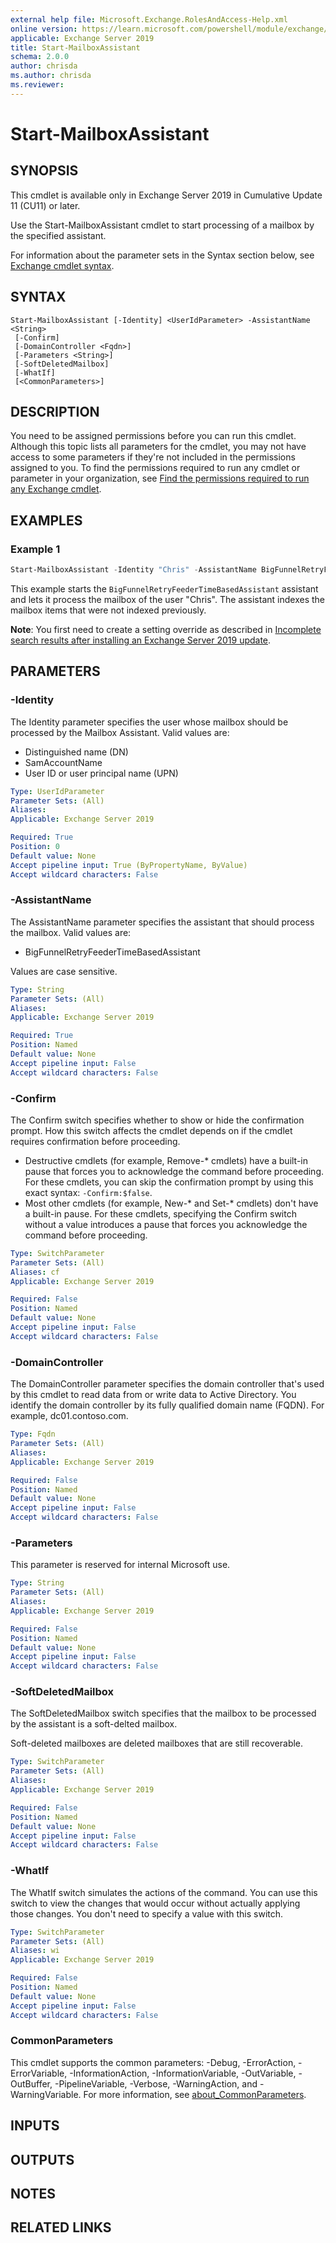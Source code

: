 ```yaml
---
external help file: Microsoft.Exchange.RolesAndAccess-Help.xml
online version: https://learn.microsoft.com/powershell/module/exchange/start-mailboxassistant
applicable: Exchange Server 2019
title: Start-MailboxAssistant
schema: 2.0.0
author: chrisda
ms.author: chrisda
ms.reviewer:
---
```

# Start-MailboxAssistant

## SYNOPSIS
This cmdlet is available only in Exchange Server 2019 in Cumulative Update 11 (CU11) or later.

Use the Start-MailboxAssistant cmdlet to start processing of a mailbox by the specified assistant.

For information about the parameter sets in the Syntax section below, see [Exchange cmdlet syntax](https://learn.microsoft.com/powershell/exchange/exchange-cmdlet-syntax).

## SYNTAX

```
Start-MailboxAssistant [-Identity] <UserIdParameter> -AssistantName <String>
 [-Confirm]
 [-DomainController <Fqdn>]
 [-Parameters <String>]
 [-SoftDeletedMailbox]
 [-WhatIf]
 [<CommonParameters>]
```

## DESCRIPTION
You need to be assigned permissions before you can run this cmdlet. Although this topic lists all parameters for the cmdlet, you may not have access to some parameters if they're not included in the permissions assigned to you. To find the permissions required to run any cmdlet or parameter in your organization, see [Find the permissions required to run any Exchange cmdlet](https://learn.microsoft.com/powershell/exchange/find-exchange-cmdlet-permissions).

## EXAMPLES

### Example 1
```powershell
Start-MailboxAssistant -Identity "Chris" -AssistantName BigFunnelRetryFeederTimeBasedAssistant
```

This example starts the `BigFunnelRetryFeederTimeBasedAssistant` assistant and lets it process the mailbox of the user "Chris". The assistant indexes the mailbox items that were not indexed previously.

**Note**: You first need to create a setting override as described in [Incomplete search results after installing an Exchange Server 2019 update](https://support.microsoft.com/topic/incomplete-search-results-after-installing-an-exchange-server-2019-update-96ae2ef0-4569-4327-8d0c-8a3c1abdc1f6).

## PARAMETERS

### -Identity
The Identity parameter specifies the user whose mailbox should be processed by the Mailbox Assistant. Valid values are:

- Distinguished name (DN)
- SamAccountName
- User ID or user principal name (UPN)

```yaml
Type: UserIdParameter
Parameter Sets: (All)
Aliases:
Applicable: Exchange Server 2019

Required: True
Position: 0
Default value: None
Accept pipeline input: True (ByPropertyName, ByValue)
Accept wildcard characters: False
```

### -AssistantName
The AssistantName parameter specifies the assistant that should process the mailbox. Valid values are:

- BigFunnelRetryFeederTimeBasedAssistant

Values are case sensitive.

```yaml
Type: String
Parameter Sets: (All)
Aliases:
Applicable: Exchange Server 2019

Required: True
Position: Named
Default value: None
Accept pipeline input: False
Accept wildcard characters: False
```

### -Confirm
The Confirm switch specifies whether to show or hide the confirmation prompt. How this switch affects the cmdlet depends on if the cmdlet requires confirmation before proceeding.

- Destructive cmdlets (for example, Remove-\* cmdlets) have a built-in pause that forces you to acknowledge the command before proceeding. For these cmdlets, you can skip the confirmation prompt by using this exact syntax: `-Confirm:$false`.
- Most other cmdlets (for example, New-\* and Set-\* cmdlets) don't have a built-in pause. For these cmdlets, specifying the Confirm switch without a value introduces a pause that forces you acknowledge the command before proceeding.

```yaml
Type: SwitchParameter
Parameter Sets: (All)
Aliases: cf
Applicable: Exchange Server 2019

Required: False
Position: Named
Default value: None
Accept pipeline input: False
Accept wildcard characters: False
```

### -DomainController
The DomainController parameter specifies the domain controller that's used by this cmdlet to read data from or write data to Active Directory. You identify the domain controller by its fully qualified domain name (FQDN). For example, dc01.contoso.com.

```yaml
Type: Fqdn
Parameter Sets: (All)
Aliases:
Applicable: Exchange Server 2019

Required: False
Position: Named
Default value: None
Accept pipeline input: False
Accept wildcard characters: False
```

### -Parameters
This parameter is reserved for internal Microsoft use.

```yaml
Type: String
Parameter Sets: (All)
Aliases:
Applicable: Exchange Server 2019

Required: False
Position: Named
Default value: None
Accept pipeline input: False
Accept wildcard characters: False
```

### -SoftDeletedMailbox
The SoftDeletedMailbox switch specifies that the mailbox to be processed by the assistant is a soft-delted mailbox.

Soft-deleted mailboxes are deleted mailboxes that are still recoverable.

```yaml
Type: SwitchParameter
Parameter Sets: (All)
Aliases:
Applicable: Exchange Server 2019

Required: False
Position: Named
Default value: None
Accept pipeline input: False
Accept wildcard characters: False
```

### -WhatIf
The WhatIf switch simulates the actions of the command. You can use this switch to view the changes that would occur without actually applying those changes. You don't need to specify a value with this switch.

```yaml
Type: SwitchParameter
Parameter Sets: (All)
Aliases: wi
Applicable: Exchange Server 2019

Required: False
Position: Named
Default value: None
Accept pipeline input: False
Accept wildcard characters: False
```

### CommonParameters
This cmdlet supports the common parameters: -Debug, -ErrorAction, -ErrorVariable, -InformationAction, -InformationVariable, -OutVariable, -OutBuffer, -PipelineVariable, -Verbose, -WarningAction, and -WarningVariable. For more information, see [about_CommonParameters](https://go.microsoft.com/fwlink/p/?LinkID=113216).

## INPUTS

## OUTPUTS

## NOTES

## RELATED LINKS
